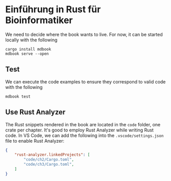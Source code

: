 # Einführung in Rust für Bioinformatiker


We need to decide where the book wants to live. 
For now, it can be started locally with the following


```shell
cargo install mdbook
mdbook serve --open
```

## Test

We can execute the code examples to ensure they correspond to valid code
with the following

```shell
mdbook test
```

## Use Rust Analyzer

The Rust snippets rendered in the book are located in the `code` folder,
one crate per chapter.
It's good to employ Rust Analyzer while writing Rust code.
In VS Code, we can add the following
into the `.vscode/settings.json` file to enable Rust Analyzer:

```json
{
    "rust-analyzer.linkedProjects": [
        "code/ch2/Cargo.toml",
        "code/ch3/Cargo.toml",
    ]
}
```